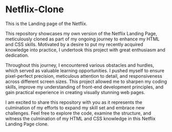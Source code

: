 # Netflix-Clone
This is the Landing page of the Netflix.

This repository showcases my own version of the Netflix Landing Page, meticulously cloned as part of my ongoing journey to enhance my HTML and CSS skills. Motivated by a desire to put my recently acquired knowledge into practice, I undertook this project with great enthusiasm and dedication.

Throughout this journey, I encountered various obstacles and hurdles, which served as valuable learning opportunities. I pushed myself to ensure pixel-perfect precision, meticulous attention to detail, and responsiveness across different screen sizes. This project allowed me to sharpen my coding skills, improve my understanding of front-end development principles, and gain practical experience in creating visually stunning web pages.

I am excited to share this repository with you as it represents the culmination of my efforts to expand my skill set and embrace new challenges. Feel free to explore the code, examine the structure, and witness the culmination of my HTML and CSS knowledge in this Netflix Landing Page clone.

